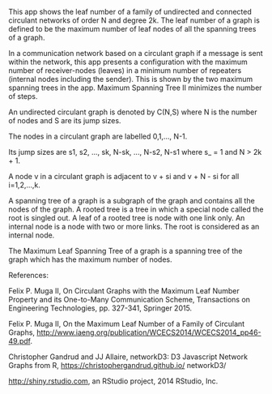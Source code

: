 This app shows the leaf number of a family of undirected and connected circulant networks of order N and degree 2k. The leaf number of a graph is defined to be the maximum number of leaf nodes of all the spanning trees of a graph.

In a communication network based on a circulant graph if a message is sent within the network, this app presents a configuration with the maximum number of receiver-nodes (leaves) in a minimum number of repeaters (internal nodes including the sender). This is shown by the two maximum spanning trees in the app. Maximum Spanning Tree II minimizes the number of steps.

An undirected circulant graph is denoted by C(N,S) where N is the number of nodes and S are its jump sizes. 

The nodes in a circulant graph are labelled 0,1,..., N-1. 

Its jump sizes are s1, s2, ..., sk, N-sk, ..., N-s2, N-s1 where s_ = 1 and N > 2k + 1. 

A node v in a circulant graph is adjacent to v + si  and v + N - si for all i=1,2,...,k.


A spanning tree of a graph is a subgraph of the graph and contains all the nodes of the graph. A rooted tree is a tree in which a special node called the root is singled out. A leaf of a rooted tree is node with one link only. An internal node is a node with two or more links. The root is considered as an internal node.

The Maximum Leaf Spanning Tree of a graph is a spanning tree of the graph which has the maximum number of nodes.

References:

Felix P. Muga II, On Circulant Graphs with the Maximum Leaf Number Property and its One-to-Many Communication Scheme, Transactions on Engineering Technologies, pp. 327-341, Springer 2015.

Felix P. Muga II, On the Maximum Leaf Number of a Family of Circulant Graphs, http://www.iaeng.org/publication/WCECS2014/WCECS2014_pp46-49.pdf.

Christopher Gandrud and JJ Allaire, networkD3: D3 Javascript Network Graphs from R, https://christophergandrud.github.io/ networkD3/

http://shiny.rstudio.com, an RStudio project, 2014 RStudio, Inc.
